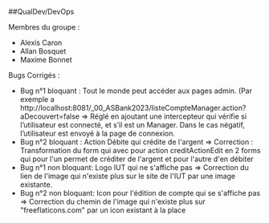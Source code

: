 ##QualDev/DevOps

Membres du groupe :
- Alexis Caron
- Allan Bosquet
- Maxime Bonnet

Bugs Corrigés : 
- Bug n°1 bloquant : Tout le monde peut accéder aux pages admin. (Par exemple a http://localhost:8081/_00_ASBank2023/listeCompteManager.action?aDecouvert=false => Réglé en ajoutant une intercepteur qui vérifie si l’utilisateur est connecté, et s’il est un Manager. Dans le cas négatif, l’utilisateur est envoyé à la page de connexion.
- Bug n°2 bloquant : Action Débite qui crédite de l'argent => Correction : Transformation du form qui avec pour action  creditActionEdit en 2 forms qui pour l'un permet de créditer de l'argent et pour l'autre d'en débiter
- Bug n°1 non bloquant: Logo IUT qui ne s'affiche pas => Correction du lien de l'image qui n'existe plus sur le site de l'IUT par une image existante.
- Bug n°2 non bloquant: Icon pour l'édition de compte qui se s'affiche pas => Correction du chemin de l'image qui n'existe plus sur "freeflaticons.com" par un icon existant à la place



